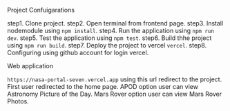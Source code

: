 Project Confuigarations

step1. Clone project.
step2. Open terminal from frontend page.
step3. Install nodemodule using `npm install`.
step4. Run the application using `npm run dev`.
step5. Test the application using `npm test`.
step6. Build thhe project using `npm run build`.
step7. Deploy the project to vercel `vercel`.
step8. Configuring using github account for login vercel.

Web application

`https://nasa-portal-seven.vercel.app` using this url redirect to the project.
First user redirected to the home page.
APOD option user can view Astronomy Picture of the Day.
Mars Rover option user can view Mars Rover Photos.
